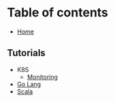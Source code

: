 # Table of contents

* [Home](README.md)

## Tutorials

* K8S
  * [Monitoring](tutorials/kubernetes/monitoring.md)
* [Go Lang](tutorials/go-lang.md)
* [Scala](tutorials/scala.md)

